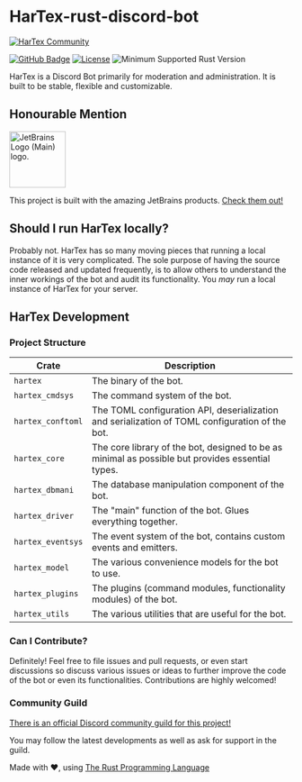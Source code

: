 HarTex-rust-discord-bot
=======================

[![HarTex Community](https://img.shields.io/discord/886101109331075103?color=%237289DA&label=HarTex%20Community&logo=discord&style=for-the-badge)](https://discord.gg/Xu8453VBAv)

[![GitHub Badge](https://img.shields.io/badge/github-HarTex-6f42c1.svg?style=for-the-badge&logo=github)](https://github.com/HT-Studios/HarTex-rust-discord-bot)
[![License](https://img.shields.io/github/license/HarTexTeam/HarTex-rust-discord-bot?style=for-the-badge&logo=pastebin)](https://www.apache.org/licenses/LICENSE-2.0.txt)
![Minimum Supported Rust Version](https://img.shields.io/badge/rust-1.57-93450a.svg?style=for-the-badge&logo=rust)

HarTex is a Discord Bot primarily for moderation and administration. It is built to be stable, flexible and customizable.

Honourable Mention
------------------

<img src="https://resources.jetbrains.com/storage/products/company/brand/logos/jb_beam.png" alt="JetBrains Logo (Main) logo." width="100">

This project is built with the amazing JetBrains products. [Check them out!](https://www.jetbrains.com/)

Should I run HarTex locally?
----------------------------

Probably not. HarTex has so many moving pieces that running a local instance of it is very complicated. The sole purpose of having 
the source code released and updated frequently, is to allow others to understand the inner workings of the bot and audit its functionality.
You *may* run a local instance of HarTex for your server.

HarTex Development
------------------

### Project Structure

| Crate                  | Description                                                                                      |
| ---------------------- | ------------------------------------------------------------------------------------------------ |
| `hartex`               | The binary of the bot.                                                                           |
| `hartex_cmdsys`        | The command system of the bot.                                                                   |
| `hartex_conftoml`      | The TOML configuration API, deserialization and serialization of TOML configuration of the bot.  |
| `hartex_core`          | The core library of the bot, designed to be as minimal as possible but provides essential types. |
| `hartex_dbmani`        | The database manipulation component of the bot.                                                  |
| `hartex_driver`        | The "main" function of the bot. Glues everything together.                                       |
| `hartex_eventsys`      | The event system of the bot, contains custom events and emitters.                                |
| `hartex_model`         | The various convenience models for the bot to use.                                               |
| `hartex_plugins`       | The plugins (command modules, functionality modules) of the bot.                                 |
| `hartex_utils`         | The various utilities that are useful for the bot.                                               |

### Can I Contribute?

Definitely! Feel free to file issues and pull requests, or even start discussions so discuss various issues or ideas to further
improve the code of the bot or even its functionalities. Contributions are highly welcomed!

### Community Guild

[There is an official Discord community guild for this project!](https://discord.gg/Xu8453VBAv)

You may follow the latest developments as well as ask for support in the guild.

Made with :heart:, using [The Rust Programming Language](https://www.rust-lang.org/)
